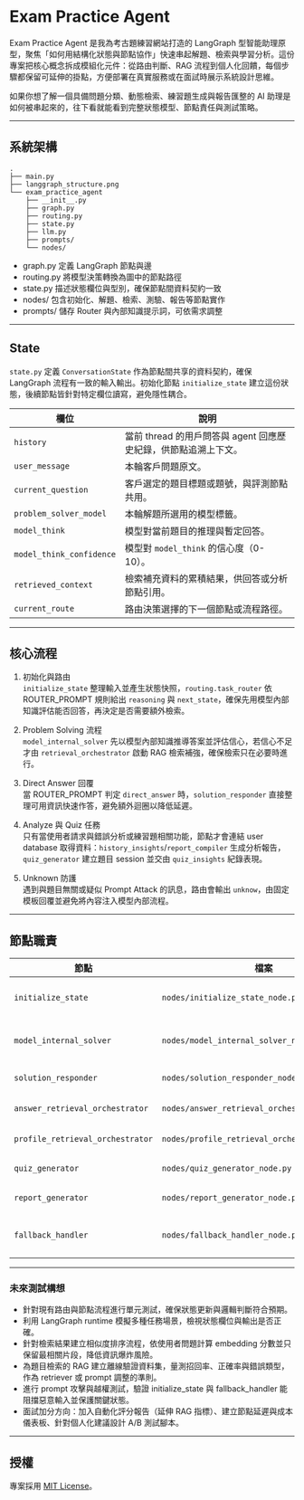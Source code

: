 # Exam Practice Agent

Exam Practice Agent 是我為考古題練習網站打造的 LangGraph 型智能助理原型，聚焦「如何用結構化狀態與節點協作」快速串起解題、檢索與學習分析。這份專案把核心概念拆成模組化元件：從路由判斷、RAG 流程到個人化回饋，每個步驟都保留可延伸的掛點，方便部署在真實服務或在面試時展示系統設計思維。

如果你想了解一個具備問題分類、動態檢索、練習題生成與報告匯整的 AI 助理是如何被串起來的，往下看就能看到完整狀態模型、節點責任與測試策略。

---

## 系統架構

```
.
├── main.py
├── langgraph_structure.png
└── exam_practice_agent
    ├── __init__.py
    ├── graph.py
    ├── routing.py
    ├── state.py
    ├── llm.py
    ├── prompts/
    └── nodes/
```

- graph.py 定義 LangGraph 節點與邊
- routing.py 將模型決策轉換為圖中的節點路徑
- state.py 描述狀態欄位與型別，確保節點間資料契約一致
- nodes/ 包含初始化、解題、檢索、測驗、報告等節點實作
- prompts/ 儲存 Router 與內部知識提示詞，可依需求調整

---

## State

`state.py` 定義 `ConversationState` 作為節點間共享的資料契約，確保 LangGraph 流程有一致的輸入輸出。初始化節點 `initialize_state` 建立這份狀態，後續節點皆針對特定欄位讀寫，避免隱性耦合。

| 欄位 | 說明 |
| --- | --- |
| `history` | 當前 thread 的用戶問答與 agent 回應歷史紀錄，供節點追溯上下文。 |
| `user_message` | 本輪客戶問題原文。 |
| `current_question` | 客戶選定的題目標題或題號，與評測節點共用。 |
| `problem_solver_model` | 本輪解題所選用的模型標籤。 |
| `model_think` | 模型對當前題目的推理與暫定回答。 |
| `model_think_confidence` | 模型對 `model_think` 的信心度（0-10）。 |
| `retrieved_context` | 檢索補充資料的累積結果，供回答或分析節點引用。 |
| `current_route` | 路由決策選擇的下一個節點或流程路徑。 |
---

## 核心流程

1. 初始化與路由  
   `initialize_state` 整理輸入並產生狀態快照，`routing.task_router` 依 ROUTER_PROMPT 規則給出 `reasoning` 與 `next_state`，確保先用模型內部知識評估能否回答，再決定是否需要額外檢索。

2. Problem Solving 流程  
   `model_internal_solver` 先以模型內部知識推導答案並評估信心，若信心不足才由 `retrieval_orchestrator` 啟動 RAG 檢索補強，確保檢索只在必要時進行。

3. Direct Answer 回覆  
   當 ROUTER_PROMPT 判定 `direct_answer` 時，`solution_responder` 直接整理可用資訊快速作答，避免額外迴圈以降低延遲。

4. Analyze 與 Quiz 任務  
   只有當使用者請求與錯誤分析或練習題相關功能，節點才會連結 user database 取得資料：`history_insights`/`report_compiler` 生成分析報告，`quiz_generator` 建立題目 session 並交由 `quiz_insights` 紀錄表現。

5. Unknown 防護  
   遇到與題目無關或疑似 Prompt Attack 的訊息，路由會輸出 `unknow`，由固定模板回覆並避免將內容注入模型內部流程。

---

## 節點職責

| 節點 | 檔案 | 功能摘要 |
| --- | --- | --- |
| `initialize_state` | `nodes/initialize_state_node.py` | 重置暫存欄位並依 ROUTER_PROMPT 決定下一步 |
| `model_internal_solver` | `nodes/model_internal_solver_node.py` | 產出內部解題推理、信心與建議檢索詞 |
| `solution_responder` | `nodes/solution_responder_node.py` | 整合內部解答並判斷是否需檢索 |
| `answer_retrieval_orchestrator` | `nodes/answer_retrieval_orchestrator_node.py` | 在低信心時管理題目檢索流程 |
| `profile_retrieval_orchestrator` | `nodes/profile_retrieval_orchestrator_node.py` | 連結 database 取得使用者,題目資料 |
| `quiz_generator` | `nodes/quiz_generator_node.py` | 建立練習題目 session |
| `report_generator` | `nodes/report_generator_node.py` | 根據 使用者答題資訊 結果生成報告 |
| `fallback_handler` | `nodes/fallback_handler_node.py` | 以固定模板回覆 unknow 並阻擋攻擊 |

---

### 未來測試構想
- 針對現有路由與節點流程進行單元測試，確保狀態更新與邏輯判斷符合預期。
- 利用 LangGraph runtime 模擬多種任務場景，檢視狀態欄位與輸出是否正確。
- 針對檢索結果建立相似度排序流程，依使用者問題計算 embedding 分數並只保留最相關片段，降低資訊爆炸風險。
- 為題目檢索的 RAG 建立離線驗證資料集，量測招回率、正確率與錯誤類型，作為 retriever 或 prompt 調整的準則。
- 進行 prompt 攻擊與越權測試，驗證 initialize_state 與 fallback_handler 能阻擋惡意輸入並保護關鍵狀態。
- 面試加分方向：加入自動化評分報告（延伸 RAG 指標）、建立節點延遲與成本儀表板、針對個人化建議設計 A/B 測試腳本。

---

## 授權

專案採用 [MIT License](LICENSE)。
